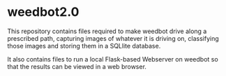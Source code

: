 # weedbot2.0

This repository contains files required to make weedbot drive along a prescribed path, capturing images of
whatever it is driving on, classifying those images and storing them in a SQLlite database. 

It also contains files to run a local Flask-based Webserver on weedbot so that the results can be viewed in a
web browser.
